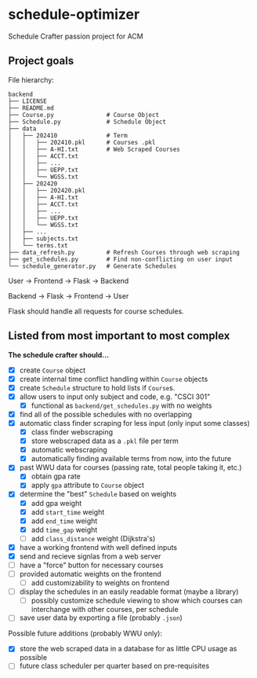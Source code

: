 # schedule-optimizer

Schedule Crafter passion project for ACM

## Project goals

File hierarchy:

```
backend
├── LICENSE
├── README.md
├── Course.py               # Course Object
├── Schedule.py             # Schedule Object
├── data
│   ├── 202410              # Term
│   │   ├── 202410.pkl      # Courses .pkl
│   │   ├── A-HI.txt        # Web Scraped Courses
│   │   ├── ACCT.txt
│   │   ├── ...
│   │   ├── UEPP.txt
│   │   └── WGSS.txt
│   ├── 202420
│   │   ├── 202420.pkl
│   │   ├── A-HI.txt
│   │   ├── ACCT.txt
│   │   ├── ...
│   │   ├── UEPP.txt
│   │   └── WGSS.txt
│   ├── ...
│   ├── subjects.txt
│   └── terms.txt
├── data_refresh.py         # Refresh Courses through web scraping
├── get_schedules.py        # Find non-conflicting on user input
└── schedule_generator.py   # Generate Schedules
```

User → Frontend → Flask → Backend

Backend → Flask → Frontend → User

Flask should handle all requests for course schedules.

## Listed from most important to most complex

**The schedule crafter should...**

- [x] create `Course` object
- [x] create internal time conflict handling within `Course` objects
- [x] create `Schedule` structure to hold lists if `Course`s.
- [x] allow users to input only subject and code, e.g. "CSCI 301"
    - [x] functional as `backend/get_schedules.py` with no weights
- [x] find all of the possible schedules with no overlapping
- [x] automatic class finder scraping for less input (only input some classes)
    - [x] class finder webscraping
    - [x] store webscraped data as a `.pkl` file per term
    - [x] automatic webscraping
    - [x] automatically finding available terms from now, into the future
- [x] past WWU data for courses (passing rate, total people taking it, etc.)
    - [x] obtain gpa rate
    - [x] apply `gpa` attribute to `Course` object
- [x] determine the "best" `Schedule` based on weights
    - [x] add gpa weight
    - [x] add `start_time` weight
    - [x] add `end_time` weight
    - [x] add `time_gap` weight
    - [ ] add `class_distance` weight (Dijkstra's)
- [x] have a working frontend with well defined inputs
- [x] send and recieve signlas from a web server
- [ ] have a "force" button for necessary courses
- [ ] provided automatic weights on the frontend
    - [ ] add customizability to weights on frontend
- [ ] display the schedules in an easily readable format (maybe a library)
    - [ ] possibly customize schedule viewing to show which courses can interchange with other courses, per schedule
- [ ] save user data by exporting a file (probably `.json`)

Possible future additions (probably WWU only):
- [x] store the web scraped data in a database for as little CPU usage as possible
- [ ] future class scheduler per quarter based on pre-requisites
